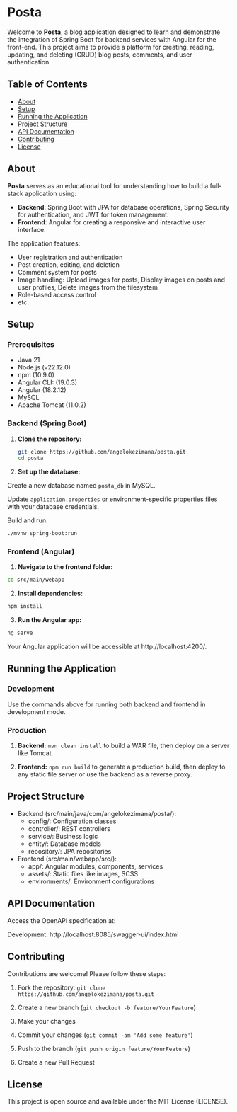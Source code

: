 # Posta

Welcome to **Posta**, a blog application designed to learn and demonstrate the integration of Spring Boot for backend services with Angular for the front-end. This project aims to provide a platform for creating, reading, updating, and deleting (CRUD) blog posts, comments, and user authentication.

## Table of Contents

- [About](#about)
- [Setup](#setup)
- [Running the Application](#running-the-application)
- [Project Structure](#project-structure)
- [API Documentation](#api-documentation)
- [Contributing](#contributing)
- [License](#license)

## About

**Posta** serves as an educational tool for understanding how to build a full-stack application using:

- **Backend**: Spring Boot with JPA for database operations, Spring Security for authentication, and JWT for token management.
- **Frontend**: Angular for creating a responsive and interactive user interface.

The application features:
- User registration and authentication
- Post creation, editing, and deletion
- Comment system for posts
- Image handling: Upload images for posts, Display images on posts and user profiles, Delete images from the filesystem
- Role-based access control
- etc.

## Setup

### Prerequisites

- Java 21
- Node.js (v22.12.0)
- npm (10.9.0)
- Angular CLI: (19.0.3)
- Angular (18.2.12)
- MySQL
- Apache Tomcat (11.0.2)

### Backend (Spring Boot)

1. **Clone the repository:**

   ```sh
   git clone https://github.com/angelokezimana/posta.git
   cd posta
   ```

2. **Set up the database:**

Create a new database named `posta_db` in MySQL.

Update `application.properties` or environment-specific properties files with your database credentials.

Build and run:

```sh
./mvnw spring-boot:run
```

### Frontend (Angular)

1. **Navigate to the frontend folder:**

```sh
cd src/main/webapp
```

2. **Install dependencies:**

```sh
npm install
```

3. **Run the Angular app:**

```sh
ng serve
```

Your Angular application will be accessible at http://localhost:4200/.

## Running the Application

### Development

Use the commands above for running both backend and frontend in development mode.

### Production

1. **Backend:** `mvn clean install` to build a WAR file, then deploy on a server like Tomcat.

2. **Frontend:** `npm run build` to generate a production build, then deploy to any static file server or use the backend as a reverse proxy.

## Project Structure

- Backend (src/main/java/com/angelokezimana/posta/):
  - config/: Configuration classes
  - controller/: REST controllers
  - service/: Business logic
  - entity/: Database models
  - repository/: JPA repositories
- Frontend (src/main/webapp/src/):
  - app/: Angular modules, components, services
  - assets/: Static files like images, SCSS
  - environments/: Environment configurations

## API Documentation

Access the OpenAPI specification at:

Development: http://localhost:8085/swagger-ui/index.html

## Contributing

Contributions are welcome! Please follow these steps:

1. Fork the repository: `git clone https://github.com/angelokezimana/posta.git`

2. Create a new branch (`git checkout -b feature/YourFeature`)

3. Make your changes

4. Commit your changes (`git commit -am 'Add some feature'`)

5. Push to the branch (`git push origin feature/YourFeature`)

6. Create a new Pull Request

## License

This project is open source and available under the MIT License (LICENSE).
